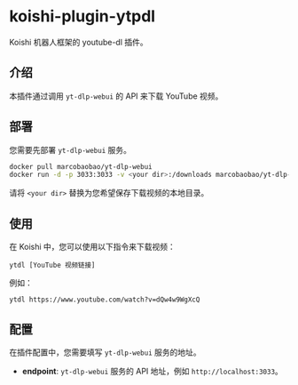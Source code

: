 # koishi-plugin-ytpdl

Koishi 机器人框架的 youtube-dl 插件。

## 介绍

本插件通过调用 `yt-dlp-webui` 的 API 来下载 YouTube 视频。

## 部署

您需要先部署 `yt-dlp-webui` 服务。

```bash
docker pull marcobaobao/yt-dlp-webui
docker run -d -p 3033:3033 -v <your dir>:/downloads marcobaobao/yt-dlp-webui
```

请将 `<your dir>` 替换为您希望保存下载视频的本地目录。

## 使用

在 Koishi 中，您可以使用以下指令来下载视频：

```
ytdl [YouTube 视频链接]
```

例如：

```
ytdl https://www.youtube.com/watch?v=dQw4w9WgXcQ
```

## 配置

在插件配置中，您需要填写 `yt-dlp-webui` 服务的地址。

- **endpoint**: `yt-dlp-webui` 服务的 API 地址，例如 `http://localhost:3033`。
